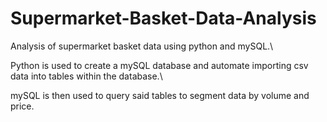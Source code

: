# Supermarket-Basket-Data-Analysis
Analysis of supermarket basket data using python and mySQL.\

Python is used to create a mySQL database and automate importing csv data into tables within the database.\

mySQL is then used to query said tables to segment data by volume and price.
